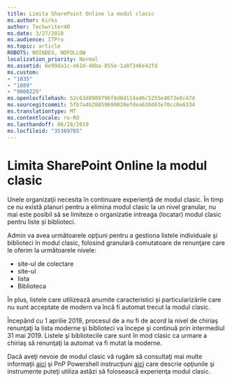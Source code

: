 ```yaml
---
title: Limita SharePoint Online la modul clasic
ms.author: kirks
author: Techwriter40
ms.date: 3/27/2018
ms.audience: ITPro
ms.topic: article
ROBOTS: NOINDEX, NOFOLLOW
localization_priority: Normal
ms.assetid: 6e99da1c-e61d-40ba-855e-1a8f346e42fd
ms.custom:
- "1835"
- "1889"
- "9000225"
ms.openlocfilehash: 52c63d8909796f8d0d114a46c5255e4073e8c47d
ms.sourcegitcommit: 5fb7a4b28859690020efdea630d03e70cc0e6334
ms.translationtype: MT
ms.contentlocale: ro-RO
ms.lasthandoff: 06/28/2019
ms.locfileid: "35369785"
---
```

# <a name="restrict-sharepoint-online-to-classic-mode"></a>Limita SharePoint Online la modul clasic

Unele organizaţii necesita în continuare experienţă de modul clasic. În timp ce nu există planuri pentru a elimina modul clasic la un nivel granular, nu mai este posibil să se limiteze o organizatie intreaga (locatar) modul clasic pentru liste și biblioteci.

Admin va avea următoarele opţiuni pentru a gestiona listele individuale şi biblioteci în modul clasic, folosind granulară comutatoare de renunţare care le oferim la următoarele nivele:

- site-ul de colectare
- site-ul
- lista
- Biblioteca

În plus, listele care utilizează anumite caracteristici și particularizările care nu sunt acceptate de modern va încă fi automat trecut la modul clasic.

Începând cu 1 aprilie 2019, procesul de a nu fi de acord la nivel de chiriaş renunţaţi la lista moderne şi biblioteci va începe şi continuă prin intermediul 31 mai 2019.  Listele şi bibliotecile care sunt în mod clasic ca urmare a chiriaş să renunţaţi la automat va fi mutat la moderne.

Dacă aveţi nevoie de modul clasic vă rugăm să consultaţi mai multe informaţii [aici](https://techcommunity.microsoft.com/t5/Microsoft-SharePoint-Blog/Delivering-SharePoint-modern-experiences/ba-p/315023) şi PnP Powershell instrucţiuni [aici](https://docs.microsoft.com/sharepoint/dev/transform/modernize-userinterface-lists-and-libraries-optout) care descrie opţiunile şi instrumente puteţi utiliza astăzi să folosească experienţa modul clasic.
